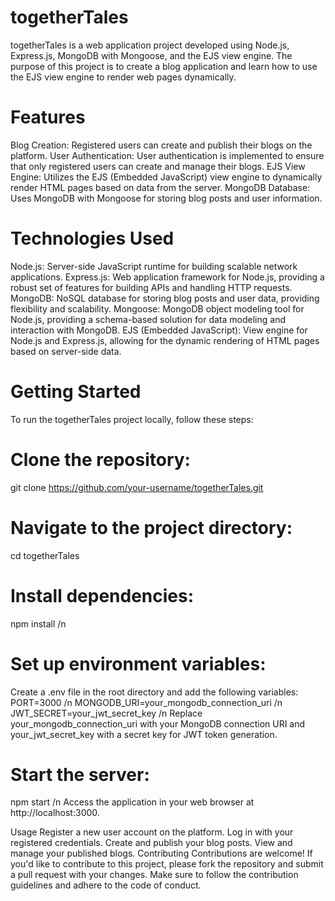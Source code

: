# togetherTales
togetherTales is a web application project developed using Node.js, Express.js, MongoDB with Mongoose, and the EJS view engine. The purpose of this project is to create a blog application and learn how to use the EJS view engine to render web pages dynamically.

# Features
Blog Creation: Registered users can create and publish their blogs on the platform.
User Authentication: User authentication is implemented to ensure that only registered users can create and manage their blogs.
EJS View Engine: Utilizes the EJS (Embedded JavaScript) view engine to dynamically render HTML pages based on data from the server.
MongoDB Database: Uses MongoDB with Mongoose for storing blog posts and user information.
# Technologies Used
Node.js: Server-side JavaScript runtime for building scalable network applications.
Express.js: Web application framework for Node.js, providing a robust set of features for building APIs and handling HTTP requests.
MongoDB: NoSQL database for storing blog posts and user data, providing flexibility and scalability.
Mongoose: MongoDB object modeling tool for Node.js, providing a schema-based solution for data modeling and interaction with MongoDB.
EJS (Embedded JavaScript): View engine for Node.js and Express.js, allowing for the dynamic rendering of HTML pages based on server-side data.
# Getting Started
To run the togetherTales project locally, follow these steps:

# Clone the repository:
git clone https://github.com/your-username/togetherTales.git
# Navigate to the project directory:
cd togetherTales
# Install dependencies:
npm install /n
# Set up environment variables:
Create a .env file in the root directory and add the following variables:
PORT=3000 /n
MONGODB_URI=your_mongodb_connection_uri /n
JWT_SECRET=your_jwt_secret_key /n
Replace your_mongodb_connection_uri with your MongoDB connection URI and your_jwt_secret_key with a secret key for JWT token generation.

# Start the server:
npm start /n
Access the application in your web browser at http://localhost:3000.

Usage
Register a new user account on the platform.
Log in with your registered credentials.
Create and publish your blog posts.
View and manage your published blogs.
Contributing
Contributions are welcome! If you'd like to contribute to this project, please fork the repository and submit a pull request with your changes. 
Make sure to follow the contribution guidelines and adhere to the code of conduct.
